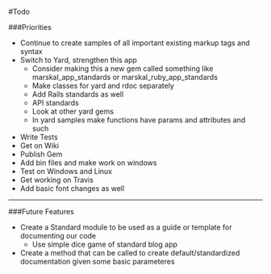#Todo

###Priorities
* Continue to create samples of all important existing markup tags and syntax
* Switch to Yard, strengthen this app
    * Consider making this a new gem called something like marskal_app_standards or marskal_ruby_app_standards
    * Make classes for yard and rdoc separately
    * Add Rails standards as well
    * API standards
    * Look at other yard gems    
    * In yard samples make functions have params and attributes and such    
* Write Tests
* Get on Wiki
* Publish Gem
* Add bin files and make work on windows
* Test on Windows and Linux
* Get working on Travis
* Add basic font changes as well

------

###Future Features
* Create a Standard module to be used as a guide or template for documenting our code
    * Use simple dice game of standard blog app
* Create a method that can be called to create default/standardized documentation given some basic parameteres



